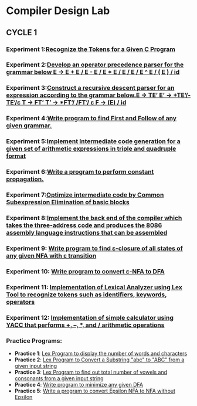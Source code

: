 # Compiler Design Lab

## CYCLE 1

### Experiment 1:[Recognize the Tokens for a Given C Program](https://github.com/Ashil10/Compiler_Design/tree/main/cycle1)

### Experiment 2:[Develop an operator precedence parser for the grammar below E → E + E / E - E / E * E / E / E / E ^ E / ( E ) / id](https://github.com/Ashil10/Compiler_Design/tree/cycle1/lab_2)

### Experiment 3:[Construct a recursive descent parser for an expression according to the grammar below.E → TE’ E’ → +TE’/- TE’/ε T → FT’ T’ → *FT’/ /FT’/ ε F → (E) / id](https://github.com/Ashil10/Compiler_Design/tree/cycle1/lab_3)

### Experiment 4:[Write program to find First and Follow of any given grammar.](https://github.com/Ashil10/Compiler_Design/tree/cycle1/lab_4)

### Experiment 5:[Implement Intermediate code generation for a given set of arithmetic expressions in triple and quadruple format](https://github.com/Ashil10/Compiler_Design/tree/cycle1/lab_5)

### Experiment 6:[Write a program to perform constant propagation.](https://github.com/Ashil10/Compiler_Design/tree/cycle1/lab_6)

### Experiment 7:[Optimize intermediate code by Common Subexpression Elimination of basic blocks](https://github.com/Ashil10/Compiler_Design/tree/cycle1/lab_7)

### Experiment 8:[Implement the back end of the compiler which takes the three-address code and produces the 8086 assembly language instructions that can be assembled](https://github.com/Ashil10/Compiler_Design/tree/cycle1/lab_8)


### Experiment 9: [Write program to find ε-closure of all states of any given NFA with ε transition](https://github.com/Eeva3003/lab_9)

### Experiment 10: [Write program to convert ε-NFA to DFA](https://github.com/Eeva3003/Compiler_Design//lab_10)

### Experiment 11: [Implementation of Lexical Analyzer using Lex Tool to recognize tokens such as identifiers, keywords, operators](https://github.com/Eeva3003/Compiler_Design//lab_11)

### Experiment 12: [Implementation of simple calculator using YACC that performs +, –, *, and / arithmetic operations](https://github.com/Eeva3003/Compiler_Design/lab_12)

### Practice Programs:

- **Practice 1**: [Lex Program to display the number of words and characters](https://github.com/Eeva3003/Compiler_Design/prac_2)
- **Practice 2**: [Lex Program to Convert a Substring "abc" to "ABC" from a given input string](https://github.com/Eeva3003/Compiler_Design/prac_4)
- **Practice 3**: [Lex Program to find out total number of vowels and consonants from a given input string](https://github.com/Eeva3003/Compiler_Design/prac_3)
- **Practice 4**: [Write program to minimize any given DFA](https://github.com/Eeva3003/Compiler_Design/tree/prac_5)
- **Practice 5**: [Write a program to convert Epsilon NFA to NFA without Epsilon](https://github.com/Eeva3003/Compiler_Design/prac1)
